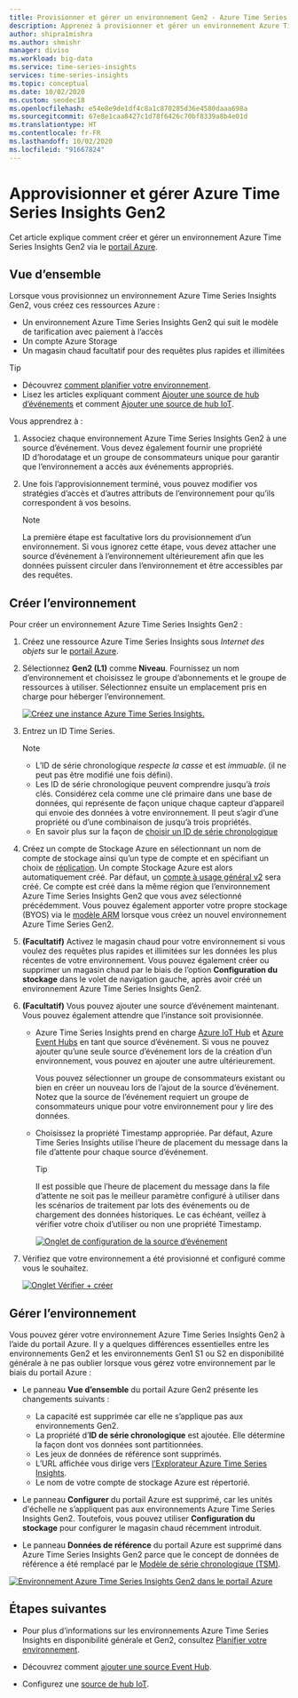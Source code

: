 ```yaml
---
title: Provisionner et gérer un environnement Gen2 - Azure Time Series | Microsoft Docs
description: Apprenez à provisionner et gérer un environnement Azure Time Series Insights Gen2.
author: shipra1mishra
ms.author: shmishr
manager: diviso
ms.workload: big-data
ms.service: time-series-insights
services: time-series-insights
ms.topic: conceptual
ms.date: 10/02/2020
ms.custom: seodec18
ms.openlocfilehash: e54e8e9de1df4c8a1c870285d36e4580daaa698a
ms.sourcegitcommit: 67e8e1caa8427c1d78f6426c70bf8339a8b4e01d
ms.translationtype: HT
ms.contentlocale: fr-FR
ms.lasthandoff: 10/02/2020
ms.locfileid: "91667824"
---
```

# <a name="provision-and-manage-azure-time-series-insights-gen2"></a>Approvisionner et gérer Azure Time Series Insights Gen2

Cet article explique comment créer et gérer un environnement Azure Time Series Insights Gen2 via le [portail Azure](https://portal.azure.com/).

## <a name="overview"></a>Vue d’ensemble

Lorsque vous provisionnez un environnement Azure Time Series Insights Gen2, vous créez ces ressources Azure :

* Un environnement Azure Time Series Insights Gen2 qui suit le modèle de tarification avec paiement à l’accès
* Un compte Azure Storage
* Un magasin chaud facultatif pour des requêtes plus rapides et illimitées

> [!TIP]
>
> * Découvrez [comment planifier votre environnement](./time-series-insights-update-plan.md).
> * Lisez les articles expliquant comment [Ajouter une source de hub d’événements](./time-series-insights-how-to-add-an-event-source-eventhub.md) et comment [Ajouter une source de hub IoT](./time-series-insights-how-to-add-an-event-source-iothub.md).

Vous apprendrez à :

1. Associez chaque environnement Azure Time Series Insights Gen2 à une source d’événement. Vous devez également fournir une propriété ID d’horodatage et un groupe de consommateurs unique pour garantir que l’environnement a accès aux événements appropriés.

1. Une fois l’approvisionnement terminé, vous pouvez modifier vos stratégies d’accès et d’autres attributs de l’environnement pour qu’ils correspondent à vos besoins.

   > [!NOTE]
   > La première étape est facultative lors du provisionnement d’un environnement. Si vous ignorez cette étape, vous devez attacher une source d’événement à l’environnement ultérieurement afin que les données puissent circuler dans l’environnement et être accessibles par des requêtes.

## <a name="create-the-environment"></a>Créer l’environnement

Pour créer un environnement Azure Time Series Insights Gen2 :

1. Créez une ressource Azure Time Series Insights sous *Internet des objets* sur le [portail Azure](https://portal.azure.com/).

1. Sélectionnez **Gen2 (L1)** comme **Niveau**. Fournissez un nom d’environnement et choisissez le groupe d’abonnements et le groupe de ressources à utiliser. Sélectionnez ensuite un emplacement pris en charge pour héberger l’environnement.

   [![Créez une instance Azure Time Series Insights.](media/v2-update-manage/create-and-manage-configuration.png)](media/v2-update-manage/create-and-manage-configuration.png#lightbox)

1. Entrez un ID Time Series.

    > [!NOTE]
    >
    > * L’ID de série chronologique *respecte la casse* et est *immuable*. (il ne peut pas être modifié une fois défini).
    > * Les ID de série chronologique peuvent comprendre jusqu’à *trois* clés. Considérez cela comme une clé primaire dans une base de données, qui représente de façon unique chaque capteur d’appareil qui envoie des données à votre environnement. Il peut s’agir d’une propriété ou d’une combinaison de jusqu’à trois propriétés.
    > * En savoir plus sur la façon de [choisir un ID de série chronologique](time-series-insights-update-how-to-id.md)

1. Créez un compte de Stockage Azure en sélectionnant un nom de compte de stockage ainsi qu’un type de compte et en spécifiant un choix de [réplication](https://docs.microsoft.com/azure/storage/common/redundancy-migration?tabs=portal). Un compte Stockage Azure est alors automatiquement créé. Par défaut, un [compte à usage général v2](https://docs.microsoft.com/azure/storage/common/storage-account-overview) sera créé. Ce compte est créé dans la même région que l’environnement Azure Time Series Insights Gen2 que vous avez sélectionné précédemment.
Vous pouvez également apporter votre propre stockage (BYOS) via le [modèle ARM](./time-series-insights-manage-resources-using-azure-resource-manager-template.md) lorsque vous créez un nouvel environnement Azure Time Series Gen2.

1. **(Facultatif)** Activez le magasin chaud pour votre environnement si vous voulez des requêtes plus rapides et illimitées sur les données les plus récentes de votre environnement. Vous pouvez également créer ou supprimer un magasin chaud par le biais de l’option **Configuration du stockage** dans le volet de navigation gauche, après avoir créé un environnement Azure Time Series Insights Gen2.

1. **(Facultatif)** Vous pouvez ajouter une source d’événement maintenant. Vous pouvez également attendre que l’instance soit provisionnée.

   * Azure Time Series Insights prend en charge [Azure IoT Hub](./time-series-insights-how-to-add-an-event-source-iothub.md) et [Azure Event Hubs](./time-series-insights-how-to-add-an-event-source-eventhub.md) en tant que source d’événement. Si vous ne pouvez ajouter qu’une seule source d’événement lors de la création d’un environnement, vous pouvez en ajouter une autre ultérieurement.

     Vous pouvez sélectionner un groupe de consommateurs existant ou bien en créer un nouveau lors de l’ajout de la source d’événement. Notez que la source de l’événement requiert un groupe de consommateurs unique pour votre environnement pour y lire des données.

   * Choisissez la propriété Timestamp appropriée. Par défaut, Azure Time Series Insights utilise l’heure de placement du message dans la file d’attente pour chaque source d’événement.

     > [!TIP]
     > Il est possible que l’heure de placement du message dans la file d’attente ne soit pas le meilleur paramètre configuré à utiliser dans les scénarios de traitement par lots des événements ou de chargement des données historiques. Le cas échéant, veillez à vérifier votre choix d’utiliser ou non une propriété Timestamp.

     [![Onglet de configuration de la source d’événement](media/v2-update-manage/create-and-manage-event-source.png)](media/v2-update-manage/create-and-manage-event-source.png#lightbox)

1. Vérifiez que votre environnement a été provisionné et configuré comme vous le souhaitez.

    [![Onglet Vérifier + créer](media/v2-update-manage/create-and-manage-review-and-confirm.png)](media/v2-update-manage/create-and-manage-review-and-confirm.png#lightbox)

## <a name="manage-the-environment"></a>Gérer l’environnement

Vous pouvez gérer votre environnement Azure Time Series Insights Gen2 à l’aide du portail Azure. Il y a quelques différences essentielles entre les environnements Gen2 et les environnements Gen1 S1 ou S2 en disponibilité générale à ne pas oublier lorsque vous gérez votre environnement par le biais du portail Azure :

* Le panneau **Vue d’ensemble** du portail Azure Gen2 présente les changements suivants :

  * La capacité est supprimée car elle ne s’applique pas aux environnements Gen2.
  * La propriété d’**ID de série chronologique** est ajoutée. Elle détermine la façon dont vos données sont partitionnées.
  * Les jeux de données de référence sont supprimés.
  * L’URL affichée vous dirige vers [l’Explorateur Azure Time Series Insights](./time-series-insights-update-explorer.md).
  * Le nom de votre compte de stockage Azure est répertorié.

* Le panneau **Configurer** du portail Azure est supprimé, car les unités d'échelle ne s’appliquent pas aux environnements Azure Time Series Insights Gen2. Toutefois, vous pouvez utiliser **Configuration du stockage** pour configurer le magasin chaud récemment introduit.

* Le panneau **Données de référence** du portail Azure est supprimé dans Azure Time Series Insights Gen2 parce que le concept de données de référence a été remplacé par le [Modèle de série chronologique (TSM)](/azure/time-series-insights/concepts-model-overview).

[![Environnement Azure Time Series Insights Gen2 dans le portail Azure](media/v2-update-manage/create-and-manage-overview-confirm.png)](media/v2-update-manage/create-and-manage-overview-confirm.png#lightbox)

## <a name="next-steps"></a>Étapes suivantes

* Pour plus d’informations sur les environnements Azure Time Series Insights en disponibilité générale et Gen2, consultez [Planifier votre environnement](./time-series-insights-update-plan.md).

* Découvrez comment [ajouter une source Event Hub](./time-series-insights-how-to-add-an-event-source-eventhub.md).

* Configurez une [source de hub IoT](./time-series-insights-how-to-add-an-event-source-iothub.md).
